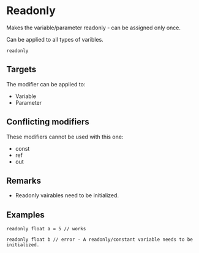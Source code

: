 # Readonly

Makes the variable/parameter readonly - can be assigned only once.

Can be applied to all types of varibles.

```
readonly
```

## Targets

The modifier can be applied to:
 - Variable
 - Parameter

## Conflicting modifiers

These modifiers cannot be used with this one:
 - const
 - ref
 - out

## Remarks

- Readonly vairables need to be initialized.

## Examples

``` fcs
readonly float a = 5 // works

readonly float b // error - A readonly/constant variable needs to be initialized.
```

